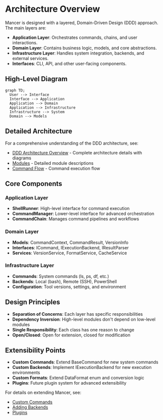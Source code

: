 # Architecture Overview

Mancer is designed with a layered, Domain-Driven Design (DDD) approach. The main layers are:

- **Application Layer**: Orchestrates commands, chains, and user interactions.
- **Domain Layer**: Contains business logic, models, and core abstractions.
- **Infrastructure Layer**: Handles system integration, backends, and external services.
- **Interfaces**: CLI, API, and other user-facing components.

## High-Level Diagram

```mermaid
graph TD;
  User --> Interface
  Interface --> Application
  Application --> Domain
  Application --> Infrastructure
  Infrastructure --> System
  Domain --> Models
```

## Detailed Architecture

For a comprehensive understanding of the DDD architecture, see:
- [DDD Architecture Overview](ddd-overview.md) - Complete architecture details with diagrams
- [Modules](modules.md) - Detailed module descriptions
- [Command Flow](command-flow.md) - Command execution flow

## Core Components

### Application Layer
- **ShellRunner**: High-level interface for command execution
- **CommandManager**: Lower-level interface for advanced orchestration
- **CommandChain**: Manages command pipelines and workflows

### Domain Layer
- **Models**: CommandContext, CommandResult, VersionInfo
- **Interfaces**: ICommand, IExecutionBackend, IResultParser
- **Services**: VersionService, FormatService, CacheService

### Infrastructure Layer
- **Commands**: System commands (ls, ps, df, etc.)
- **Backends**: Local (bash), Remote (SSH), PowerShell
- **Configuration**: Tool versions, settings, and environment

## Design Principles

- **Separation of Concerns**: Each layer has specific responsibilities
- **Dependency Inversion**: High-level modules don't depend on low-level modules
- **Single Responsibility**: Each class has one reason to change
- **Open/Closed**: Open for extension, closed for modification

## Extensibility Points

- **Custom Commands**: Extend BaseCommand for new system commands
- **Custom Backends**: Implement IExecutionBackend for new execution environments
- **Custom Formats**: Extend DataFormat enum and conversion logic
- **Plugins**: Future plugin system for advanced extensibility

For details on extending Mancer, see:
- [Custom Commands](extending/custom-commands.md)
- [Adding Backends](extending/backends.md)
- [Plugins](extending/plugins.md)
